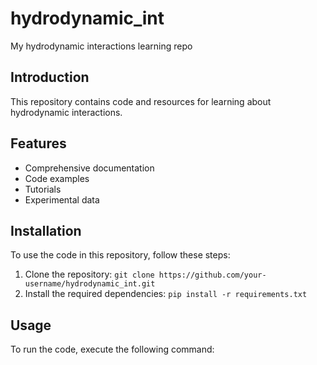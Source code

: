 # hydrodynamic_int

My hydrodynamic interactions learning repo

## Introduction

This repository contains code and resources for learning about hydrodynamic interactions.

## Features

- Comprehensive documentation
- Code examples
- Tutorials
- Experimental data

## Installation

To use the code in this repository, follow these steps:

1. Clone the repository: `git clone https://github.com/your-username/hydrodynamic_int.git`
2. Install the required dependencies: `pip install -r requirements.txt`

## Usage

To run the code, execute the following command:

